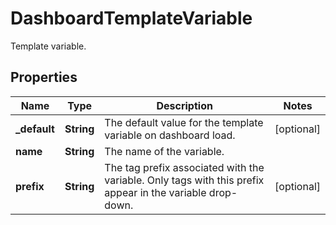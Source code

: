 

# DashboardTemplateVariable

Template variable.

## Properties

Name | Type | Description | Notes
------------ | ------------- | ------------- | -------------
**_default** | **String** | The default value for the template variable on dashboard load. |  [optional]
**name** | **String** | The name of the variable. | 
**prefix** | **String** | The tag prefix associated with the variable. Only tags with this prefix appear in the variable drop-down. |  [optional]



